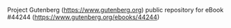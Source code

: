 Project Gutenberg (https://www.gutenberg.org) public repository for eBook #44244 (https://www.gutenberg.org/ebooks/44244)
